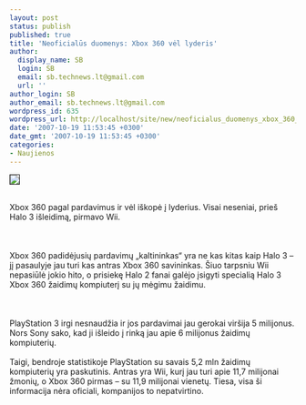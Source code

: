 ```yaml
---
layout: post
status: publish
published: true
title: 'Neoficialūs duomenys: Xbox 360 vėl lyderis'
author:
  display_name: SB
  login: SB
  email: sb.technews.lt@gmail.com
  url: ''
author_login: SB
author_email: sb.technews.lt@gmail.com
wordpress_id: 635
wordpress_url: http://localhost/site/new/neoficialus_duomenys_xbox_360_vel_lyderis/
date: '2007-10-19 11:53:45 +0300'
date_gmt: '2007-10-19 11:53:45 +0300'
categories:
- Naujienos
---
```

<div class="imgright"><img src="http://tbn0.google.com/images?q=tbn:7_3B4V6ksTLCiM:http://www.okland.hc.pl/allegro/xbox360logo.gif" border="1"></div>
<p><br>Xbox 360 pagal pardavimus ir vėl iškopė į lyderius. Visai neseniai, prieš Halo 3 išleidimą, pirmavo Wii.<br />
<br><br />
<br>Xbox 360 padidėjusių pardavimų „kaltininkas“ yra ne kas kitas kaip Halo 3 – jį pasaulyje jau turi kas antras Xbox 360 savininkas. Šiuo tarpsniu Wii nepasiūlė jokio hito, o prisiekę Halo 2 fanai galėjo įsigyti specialią Halo 3 Xbox 360 žaidimų kompiuterį su jų mėgimu žaidimu.<br />
<br><br />
<br>PlayStation 3 irgi nesnaudžia ir jos pardavimai jau gerokai viršija 5 milijonus. Nors Sony sako, kad ji išleido į rinką jau apie 6 milijonus žaidimų kompiuterių.<br />
<br>Taigi, bendroje statistikoje PlayStation su savais 5,2 mln žaidimų kompiuterių yra paskutinis. Antras yra Wii, kurį jau turi apie 11,7 milijonai žmonių, o Xbox 360 pirmas – su 11,9 milijonai vienetų. Tiesa, visa ši informacija nėra oficiali, kompanijos to nepatvirtino.<br />
<br><br />
<br></p>
